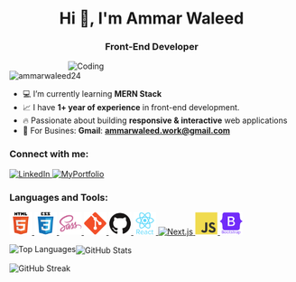 <h1 align="center">Hi 👋, I'm Ammar Waleed</h1>
<h3 align="center">Front-End Developer</h3>

<img align="right" alt="Coding" width="400" src="https://th.bing.com/th/id/R.e1f3413bf5036045713341394f617225?rik=UQJfe%2fYIXZvk0g&pid=ImgRaw&r=0">

<p align="left">
  <img src="https://komarev.com/ghpvc/?username=ammarwaleed24&label=Profile%20views&color=0e75b6&style=flat" alt="ammarwaleed24" />
</p>

- 💻 I’m currently learning **MERN Stack**
- 📈 I have **1+ year of experience** in front-end development.
- 🔥 Passionate about building **responsive & interactive** web applications
- 💼 For Busines:
  **Gmail**: **ammarwaleed.work@gmail.com**
<h3 align="left">Connect with me:</h3>
<p align="left">
  <a href="https://www.linkedin.com/in/ammarwaleed22/" title="LinkedIn" target="_blank">
    <img src="https://th.bing.com/th/id/OIP.6uTQ7mOjYOD2sNKxUdnaNAHaHa?pid=ImgDet&w=474&h=474&rs=1" alt="LinkedIn" width="40" height="40" /> 
  </a>
   <a href="https://ammarwaleed24.github.io/AmmarWaleed/"  title="MyPortfolio" target="_blank">
    <img src="https://th.bing.com/th/id/R.6b30411681b0f4d610ce12440608c16b?rik=VKTpuZ24Dxr4Vw&pid=ImgRaw&r=0" alt="MyPortfolio" width="40" height="40" /> 
  </a>
</p>
<h3 align="left">Languages and Tools:</h3>
<p align="left">
  <a href="https://www.w3.org/html/" target="_blank" rel="noreferrer">
    <img src="https://raw.githubusercontent.com/devicons/devicon/master/icons/html5/html5-original-wordmark.svg" alt="HTML5" width="40" height="40"/>
  </a>
  <a href="https://www.w3schools.com/css/" target="_blank" rel="noreferrer">
    <img src="https://raw.githubusercontent.com/devicons/devicon/master/icons/css3/css3-original-wordmark.svg" alt="CSS3" width="40" height="40"/>
  </a>
  <a href="https://sass-lang.com" target="_blank" rel="noreferrer">
    <img src="https://raw.githubusercontent.com/devicons/devicon/master/icons/sass/sass-original.svg" alt="SASS" width="40" height="40"/>
  </a>
  <a href="https://git-scm.com/" target="_blank" rel="noreferrer">
    <img src="https://raw.githubusercontent.com/devicons/devicon/master/icons/git/git-original.svg" alt="Git" width="40" height="40"/>
  </a>
  <a href="https://github.com/" target="_blank" rel="noreferrer">
    <img src="https://raw.githubusercontent.com/devicons/devicon/master/icons/github/github-original.svg" alt="GitHub" width="40" height="40"/>
  </a>
  <a href="https://reactjs.org/" target="_blank" rel="noreferrer">
    <img src="https://raw.githubusercontent.com/devicons/devicon/master/icons/react/react-original-wordmark.svg" alt="React" width="40" height="40"/>
  </a>
  <a href="https://nextjs.org/" target="_blank" rel="noreferrer">
    <img src="https://cdn.worldvectorlogo.com/logos/nextjs-2.svg" alt="Next.js" width="40" height="40"/>
  </a>
  <a href="https://developer.mozilla.org/en-US/docs/Web/JavaScript" target="_blank" rel="noreferrer">
    <img src="https://raw.githubusercontent.com/devicons/devicon/master/icons/javascript/javascript-original.svg" alt="JavaScript" width="40" height="40"/>
  </a>
  <a href="https://getbootstrap.com" target="_blank" rel="noreferrer">
    <img src="https://raw.githubusercontent.com/devicons/devicon/master/icons/bootstrap/bootstrap-plain-wordmark.svg" alt="Bootstrap" width="40" height="40"/>
  </a>
</p>

<p>
  <img align="left" src="https://github-readme-stats.vercel.app/api/top-langs?username=ammarwaleed24&show_icons=true&locale=en&layout=compact" alt="Top Languages" />
</p>

<p>
  <img align="center" src="https://github-readme-stats.vercel.app/api?username=ammarwaleed24&show_icons=true&locale=en" alt="GitHub Stats" />
</p>

<p>
  <img align="center" src="https://github-readme-streak-stats.herokuapp.com/?user=ammarwaleed24&" alt="GitHub Streak" />
</p>
